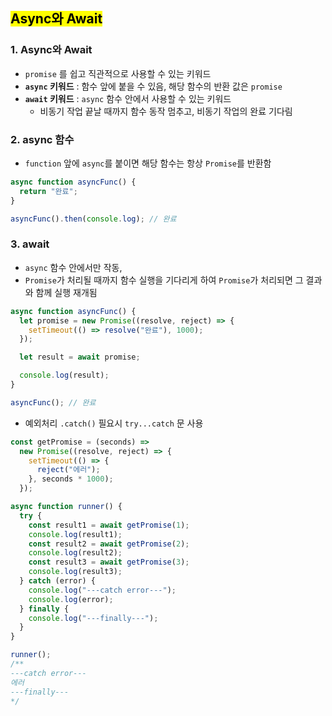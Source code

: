## <mark color="#fbc956">Async와 Await</mark>

### 1. Async와 Await

- `promise` 를 쉽고 직관적으로 사용할 수 있는 키워드
- **`async` 키워드** : 함수 앞에 붙을 수 있음, 해당 함수의 반환 값은 `promise`
- **`await` 키워드** : `async` 함수 안에서 사용할 수 있는 키워드
  - 비동기 작업 끝날 때까지 함수 동작 멈추고, 비동기 작업의 완료 기다림

### 2. async 함수

- `function` 앞에 `async`를 붙이면 해당 함수는 항상 `Promise`를 반환함

```jsx
async function asyncFunc() {
  return "완료";
}

asyncFunc().then(console.log); // 완료
```

### 3. await

- `async` 함수 안에서만 작동,
- `Promise`가 처리될 때까지 함수 실행을 기다리게 하여 `Promise`가 처리되면 그 결과와 함께 실행 재개됨

```jsx
async function asyncFunc() {
  let promise = new Promise((resolve, reject) => {
    setTimeout(() => resolve("완료"), 1000);
  });

  let result = await promise;

  console.log(result);
}

asyncFunc(); // 완료
```

- 예외처리 `.catch()` 필요시 `try...catch` 문 사용

```jsx
const getPromise = (seconds) =>
  new Promise((resolve, reject) => {
    setTimeout(() => {
      reject("에러");
    }, seconds * 1000);
  });

async function runner() {
  try {
    const result1 = await getPromise(1);
    console.log(result1);
    const result2 = await getPromise(2);
    console.log(result2);
    const result3 = await getPromise(3);
    console.log(result3);
  } catch (error) {
    console.log("---catch error---");
    console.log(error);
  } finally {
    console.log("---finally---");
  }
}

runner();
/**
---catch error---
에러
---finally---
*/
```
